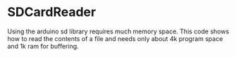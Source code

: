 SDCardReader
============

Using the arduino sd library requires much memory space. This code shows how to read the contents of a file and needs only about 4k program space and 1k ram for buffering.
